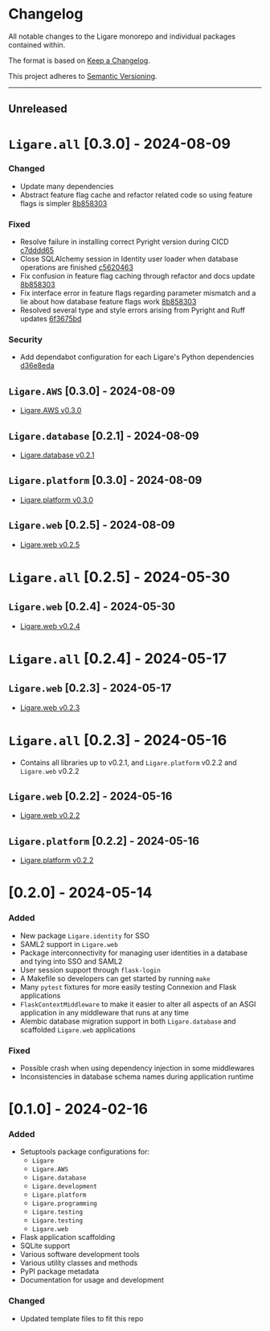 # Changelog
All notable changes to the Ligare monorepo and individual packages contained within.

The format is based on [Keep a Changelog](https://keepachangelog.com/en/1.1.0/).

This project adheres to [Semantic Versioning](https://semver.org/spec/v2.0.0.html).

---
## Unreleased

# `Ligare.all` [0.3.0] - 2024-08-09
### Changed
* Update many dependencies
* Abstract feature flag cache and refactor related code so using feature flags is simpler [8b858303](https://github.com/uclahs-cds/Ligare/commit/8b858303d821354040c099f2bd7f29c23ca4735c)

### Fixed
* Resolve failure in installing correct Pyright version during CICD [c7dddd65](https://github.com/uclahs-cds/Ligare/commit/c7dddd65b000a3a5f102d52c369a4ee82ccf8e6d)
* Close SQLAlchemy session in Identity user loader when database operations are finished [c5620463](https://github.com/uclahs-cds/Ligare/commit/c5620463abbd9931993761cc9ad2e9630d4daedd)
* Fix confusion in feature flag caching through refactor and docs update [8b858303](https://github.com/uclahs-cds/Ligare/commit/8b858303d821354040c099f2bd7f29c23ca4735c)
* Fix interface error in feature flags regarding parameter mismatch and a lie about how database feature flags work [8b858303](https://github.com/uclahs-cds/Ligare/commit/8b858303d821354040c099f2bd7f29c23ca4735c)
* Resolved several type and style errors arising from Pyright and Ruff updates [6f3675bd](https://github.com/uclahs-cds/Ligare/commit/6f3675bd5def3d6700da01869f03d39841fc8049)

### Security
* Add dependabot configuration for each Ligare's Python dependencies [d36e8eda](https://github.com/uclahs-cds/Ligare/commit/d36e8edaedd5af078be2f0e428790554bc94ab34)


## `Ligare.AWS` [0.3.0] - 2024-08-09
- [Ligare.AWS v0.3.0](https://github.com/uclahs-cds/Ligare/blob/Ligare.AWS-v0.3.0/src/AWS/CHANGELOG.md#030---2024-08-09)

## `Ligare.database` [0.2.1] - 2024-08-09
- [Ligare.database v0.2.1](https://github.com/uclahs-cds/Ligare/blob/Ligare.database-v0.2.1/src/database/CHANGELOG.md#021---2024-08-09)

## `Ligare.platform` [0.3.0] - 2024-08-09
- [Ligare.platform v0.3.0](https://github.com/uclahs-cds/Ligare/blob/Ligare.platform-v0.3.0/src/platform/CHANGELOG.md#030---2024-08-09)

## `Ligare.web` [0.2.5] - 2024-08-09
- [Ligare.web v0.2.5](https://github.com/uclahs-cds/Ligare/blob/Ligare.web-v0.2.5/src/web/CHANGELOG.md#025---2024-08-09)

# `Ligare.all` [0.2.5] - 2024-05-30
## `Ligare.web` [0.2.4] - 2024-05-30
- [Ligare.web v0.2.4](https://github.com/uclahs-cds/Ligare/blob/Ligare.web-v0.2.4/src/web/CHANGELOG.md#024---2024-05-30)

# `Ligare.all` [0.2.4] - 2024-05-17

## `Ligare.web` [0.2.3] - 2024-05-17
- [Ligare.web v0.2.3](https://github.com/uclahs-cds/Ligare/blob/Ligare.web-v0.2.3/src/web/CHANGELOG.md#023---2024-05-17)

# `Ligare.all` [0.2.3] - 2024-05-16
- Contains all libraries up to v0.2.1, and `Ligare.platform` v0.2.2 and `Ligare.web` v0.2.2

## `Ligare.web` [0.2.2] - 2024-05-16
- [Ligare.web v0.2.2](https://github.com/uclahs-cds/Ligare/blob/Ligare.web-v0.2.2/src/web/CHANGELOG.md#022---2024-05-16)

## `Ligare.platform` [0.2.2] - 2024-05-16
- [Ligare.platform v0.2.2](https://github.com/uclahs-cds/Ligare/blob/Ligare.platform-v0.2.2/src/platform/CHANGELOG.md#022---2024-05-16)

# [0.2.0] - 2024-05-14
### Added
- New package `Ligare.identity` for SSO
- SAML2 support in `Ligare.web`
- Package interconnectivity for managing user identities in a database and tying into SSO and SAML2
- User session support through `flask-login`
- A Makefile so developers can get started by running `make`
- Many `pytest` fixtures for more easily testing Connexion and Flask applications
- `FlaskContextMiddleware` to make it easier to alter all aspects of an ASGI application in any middleware that runs at any time
- Alembic database migration support in both `Ligare.database` and scaffolded `Ligare.web` applications

### Fixed
- Possible crash when using dependency injection in some middlewares
- Inconsistencies in database schema names during application runtime

# [0.1.0] - 2024-02-16
### Added
- Setuptools package configurations for:
  - `Ligare`
  - `Ligare.AWS`
  - `Ligare.database`
  - `Ligare.development`
  - `Ligare.platform`
  - `Ligare.programming`
  - `Ligare.testing`
  - `Ligare.testing`
  - `Ligare.web`
- Flask application scaffolding
- SQLite support
- Various software development tools
- Various utility classes and methods
- PyPI package metadata
- Documentation for usage and development

### Changed
- Updated template files to fit this repo
